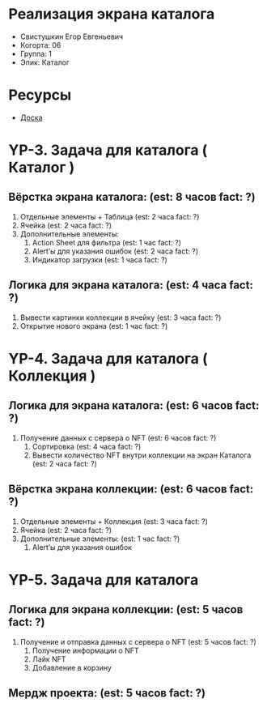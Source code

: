 # Реализация экрана каталога

- Свистушкин Егор Евгеньевич
- Когорта: 06
- Группа: 1
- Эпик: Каталог

# Ресурсы

- [Доска](https://www.notion.so/002a21b3720c4c9197fae68409b407b3?pvs=21)

# **YP-3. Задача для каталога ( Каталог )**

## Вёрстка экрана каталога: (est: 8 часов fact: ?)

1. Отдельные элементы + Таблица (est: 2 часа fact: ?)
2. Ячейка (est: 2 часа fact: ?)
3. Дополнительные элементы:
    1. Action Sheet для фильтра (est: 1 час fact: ?)
    2. Alert’ы для указания ошибок (est: 2 часа fact: ?)
    3. Индикатор загрузки (est: 1 часа fact: ?)

## Логика для экрана каталога: (est: 4 часа fact: ?)

1. Вывести картинки коллекции в ячейку (est: 3 часа fact: ?)
2. Открытие нового экрана (est: 1 час fact: ?)

# **YP-4. Задача для каталога ( Коллекция )**

## Логика для экрана каталога: (est: 6 часов fact: ?)

1. Получение данных с сервера о NFT (est: 6 часов fact: ?)
    1. Сортировка (est: 4 часа fact: ?)
    2. Вывести количество NFT внутри коллекции на экран Каталога (est: 2 часа fact: ?)

## Вёрстка экрана коллекции: (est: 6 часов fact: ?)

1. Отдельные элементы + Коллекция (est: 3 часа fact: ?)
2. Ячейка (est: 2 часа fact: ?)
3. Дополнительные элементы: (est: 1 час fact: ?)
    1. Alert’ы для указания ошибок

# **YP-5. Задача для каталога**

## Логика для экрана коллекции: (est: 5 часов fact: ?)

1. Получение и отправка данных с сервера о NFT (est: 5 часов fact: ?)
    1. Получение информации о NFT
    2. Лайк NFT
    3. Добавление в корзину

## Мердж проекта: (est: 5 часов fact: ?)
